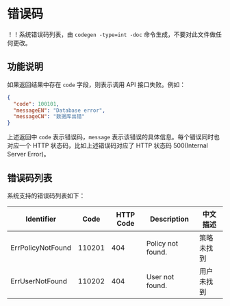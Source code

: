 # 错误码

！！系统错误码列表，由 `codegen -type=int -doc` 命令生成，不要对此文件做任何更改。

## 功能说明

如果返回结果中存在 `code` 字段，则表示调用 API 接口失败。例如：

```json
{
  "code": 100101,
  "messageEN": "Database error",
  "messageCN": "数据库出错"
}
```

上述返回中 `code` 表示错误码，`message` 表示该错误的具体信息。每个错误同时也对应一个 HTTP 状态码，比如上述错误码对应了 HTTP 状态码 500(Internal Server Error)。

## 错误码列表

系统支持的错误码列表如下：

| Identifier | Code | HTTP Code | Description |  中文描述 	|
| ---------- | ---- | --------- | ----------- | ----------- |
| ErrPolicyNotFound | 110201 | 404 | Policy not found. | 策略未找到 |
| ErrUserNotFound | 110202 | 404 | User not found. | 用户未找到 |

